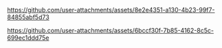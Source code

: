 

https://github.com/user-attachments/assets/8e2e4351-a130-4b23-99f7-84855abf5d73



https://github.com/user-attachments/assets/6bccf30f-7b85-4162-8c5c-699ec1ddd75e

